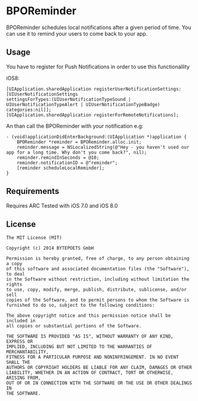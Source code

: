 BPOReminder
===

BPOReminder schedules local notifications after a given period of time.
You can use it to remind your users to come back to your app.

Usage
---

You have to register for Push Notifications in order to use this functionallity

iOS8:

```
[UIApplication.sharedApplication registerUserNotificationSettings:[UIUserNotificationSettings 
settingsForTypes:(UIUserNotificationTypeSound | UIUserNotificationTypeAlert | UIUserNotificationTypeBadge) 
categories:nil]];
[UIApplication.sharedApplication registerForRemoteNotifications];
```
An than call the BPOReminder with your notification e.g:

```
- (void)applicationDidEnterBackground:(UIApplication *)application {
	BPOReminder *reminder = BPOReminder.alloc.init;
	reminder.message = NSLocalizedString(@"Hey - you haven't used our app for a long time. Why don't you come back?", nil);
	reminder.remindInSeconds = @10;
	reminder.notificationID = @"reminder";
	[reminder scheduleLocalReminder];
}
```

Requirements
---

Requires ARC
Tested with iOS 7.0 and iOS 8.0

License
---

```
The MIT License (MIT)

Copyright (c) 2014 BYTEPOETS GmbH

Permission is hereby granted, free of charge, to any person obtaining a copy
of this software and associated documentation files (the "Software"), to deal
in the Software without restriction, including without limitation the rights
to use, copy, modify, merge, publish, distribute, sublicense, and/or sell
copies of the Software, and to permit persons to whom the Software is
furnished to do so, subject to the following conditions:

The above copyright notice and this permission notice shall be included in
all copies or substantial portions of the Software.

THE SOFTWARE IS PROVIDED "AS IS", WITHOUT WARRANTY OF ANY KIND, EXPRESS OR
IMPLIED, INCLUDING BUT NOT LIMITED TO THE WARRANTIES OF MERCHANTABILITY,
FITNESS FOR A PARTICULAR PURPOSE AND NONINFRINGEMENT. IN NO EVENT SHALL THE
AUTHORS OR COPYRIGHT HOLDERS BE LIABLE FOR ANY CLAIM, DAMAGES OR OTHER
LIABILITY, WHETHER IN AN ACTION OF CONTRACT, TORT OR OTHERWISE, ARISING FROM,
OUT OF OR IN CONNECTION WITH THE SOFTWARE OR THE USE OR OTHER DEALINGS IN
THE SOFTWARE.
 
```